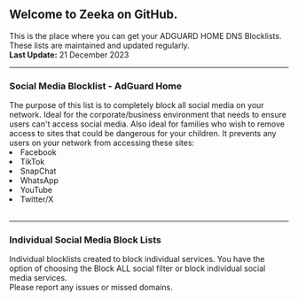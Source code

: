 <h2>Welcome to Zeeka on GitHub.<br></h2>
This is the place where you can get your ADGUARD HOME DNS Blocklists.<br>
These lists are maintained and updated regularly.<br>
<b>Last Update:</b> 21 December 2023
<hr>
<h3>Social Media Blocklist - AdGuard Home</h3>
The purpose of this list is to completely block all social media on your network. Ideal for the corporate/business environment that needs to ensure users can't access social media. Also ideal for families who wish to remove access to sites that could be dangerous for your children. It prevents any users on your network from accessing these sites:<br>
<li>Facebook</li>
<li>TikTok</li>
<li>SnapChat</li>
<li>WhatsApp</li>
<li>YouTube</li>
<li>Twitter/X</li>
<br>
<hr>
<h3>Individual Social Media Block Lists</h3>
Individual blocklists created to block individual services. You have the option of choosing the Block ALL social filter or block individual social media services.
<br>
Please report any issues or missed domains.
